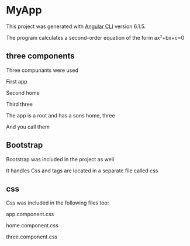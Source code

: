# MyApp

This project was generated with [Angular CLI](https://github.com/angular/angular-cli) version 6.1.5.


The program calculates a second-order equation of the form ax²+bx+c=0

## three components
Three compunants were used


First app


Second home


Third three



The app is a root and has a sons home, three


And you call them

## Bootstrap
Bootstrap was included in the project as well


It handles Css and tags are located in a separate file called css

## css

Css was included in the following files too:


app.component.css


home.component.css


three.component.css





